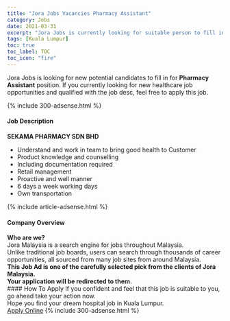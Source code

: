 ```yaml
---
title: "Jora Jobs Vacancies Pharmacy Assistant" 
category: Jobs 
date: 2021-03-31 
excerpt: "Jora Jobs is currently looking for suitable person to fill in the Pharmacy Assistant which positioned at Kuala Lumpur" 
tags: [Kuala Lumpur] 
toc: true 
toc_label: TOC 
toc_icon: "fire" 
--- 
```


<p>Jora Jobs is looking for new potential candidates to fill in for <b>Pharmacy Assistant</b> position. If you currently looking for new healthcare job opportunities and qualified with the job desc, feel free to apply this job.
</p>{% include 300-adsense.html %} 
<div><div><h4>Job Description</h4></div><div><div><span><div><div><strong>SEKAMA PHARMACY SDN BHD</strong></div><div><ul><li>Understand and work in team to bring good health to Customer</li><li>Product knowledge and counselling</li><li>Including documentation required</li><li>Retail management</li><li>Proactive and well manner</li><li>6 days a week working days</li><li>Own transportation</li></ul></div></div></span></div></div></div> 
{% include article-adsense.html %} 
<div><div><h4>Company Overview</h4></div><div><div><span><div><div>
<strong>Who are we?</strong></div>
<div>
	Jora Malaysia is a search engine for jobs throughout Malaysia.<br>
	Unlike traditional job boards, users can search through thousands of career opportunities, all sourced from many job sites from around Malaysia.&#160;</div>
<div>
<div>
<strong>This Job Ad is one of the carefully selected pick from the clients of Jora Malaysia.</strong></div>
<div>
<strong>Your application will be redirected to them.</strong></div>
</div></div></span></div></div></div> 
#### How To Apply 
If you confident and feel that this job is suitable to you, go ahead take your action now. <br/> 
Hope you find your dream hospital job in Kuala Lumpur. <br/> 
<a href="https://www.jobstreet.com.my/en/job/pharmacy-assistant-4521361?jobId=jobstreet-my-job-4521361" class="btn btn--warning" target="_blank" rel="nofollow noopenner">Apply Online</a> 
{% include 300-adsense.html %} 